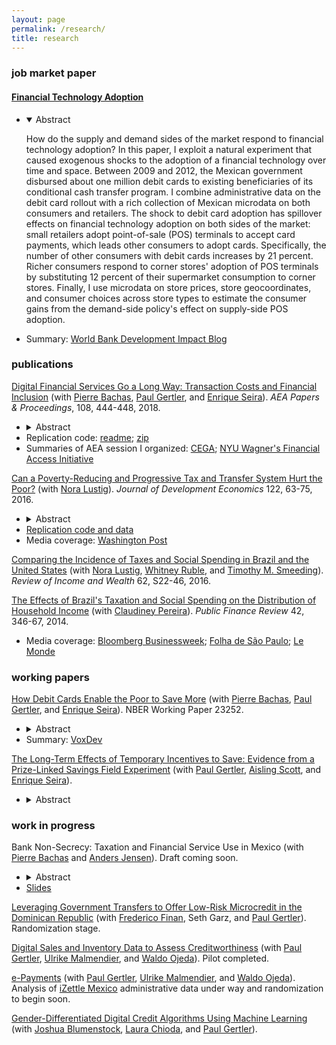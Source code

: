 ```yaml
---
layout: page
permalink: /research/
title: research
---
```


### job market paper

#### [Financial Technology Adoption](/assets/pdf/higgins_jmp.pdf)
- <details open><summary>Abstract</summary><p>How do the supply and demand sides of the market respond to financial technology adoption? In this paper, I exploit a natural experiment that caused exogenous shocks to the adoption of a financial technology over time and space. Between 2009 and 2012, the Mexican government disbursed about one million debit cards to existing beneficiaries of its conditional cash transfer program. I combine administrative data on the debit card rollout with a rich collection of Mexican microdata on both consumers and retailers. The shock to debit card adoption has spillover effects on financial technology adoption on both sides of the market: small retailers adopt point-of-sale (POS) terminals to accept card payments, which leads other consumers to adopt cards. Specifically, the number of other consumers with debit cards increases by 21 percent. Richer consumers respond to corner stores' adoption of POS terminals by substituting 12 percent of their supermarket consumption to corner stores. Finally, I use microdata on store prices, store geocoordinates, and consumer choices across store types to estimate the consumer gains from the demand-side policy's effect on supply-side POS adoption.</p></details>
- Summary: [World Bank Development Impact Blog](https://blogs.worldbank.org/impactevaluations/fintech-adoption-and-its-spillovers-guest-post-sean-higgins)

### publications

[Digital Financial Services Go a Long Way: Transaction Costs and Financial Inclusion](https://www.aeaweb.org/articles?id=10.1257/pandp.20181013) (with [Pierre Bachas](https://pierrebachas.weebly.com/), [Paul Gertler](https://www.paulgertler.com/), and [Enrique Seira](https://www.enriqueseira.com/)). _AEA Papers & Proceedings_, 108, 444-448, 2018.
- <details><summary>Abstract</summary><p>Debit cards reduce the travel distance to access bank accounts and can increase financial inclusion. We show that in Mexico, cash transfer beneficiaries who already received their transfers in bank accounts and subsequently received debit cards reduce their median distance to access the account from 4.8 to 1.3 kilometers. They also report being less likely to forgo important activities (childcare, work) to withdraw their transfers. Using account level data, we find a strong correlation between the reduction in travel distance and financial activity: beneficiaries facing the largest reductions in distance increase both their number of withdrawals and their savings balances.</p></details>
- Replication code: [readme](/assets/html/DigitalFinancialServices_README.html); [zip](https://www.aeaweb.org/doi/10.1257/pandp.20181013.data)
- Summaries of AEA session I organized: [CEGA](
https://medium.com/center-for-effective-global-action/commitment-is-hard-59e6a69481c);
[NYU Wagner's Financial Access Initiative](
https://www.financialaccess.org/faiv/2018/1/26/cega-special-edition-a-bit-more-from-aea
)
	
[Can a Poverty-Reducing and Progressive Tax and Transfer System Hurt the Poor?](https://www.sciencedirect.com/science/article/pii/S0304387816300220) 
(with [Nora Lustig](https://www.noralustig.org/)). 
_Journal of Development Economics_ 122, 63-75, 2016.	
- <details><summary>Abstract</summary><p>To analyze anti-poverty policies in tandem with the taxes used to pay for them, comparisons of poverty before and after taxes and transfers are often used. We show that these comparisons, as well as measures of horizontal equity and progressivity, can fail to capture an important aspect: that a substantial proportion of the poor are made poorer (or non-poor made poor) by the tax and transfer system. We illustrate with data from seventeen developing countries: in fifteen, the fiscal system is poverty-reducing and progressive, but in ten of these at least one-quarter of the poor pay more in taxes than they receive in transfers. We call this fiscal impoverishment, and axiomatically derive a measure of its extent. An analogous measure of fiscal gains of the poor is also derived, and we show that changes in the poverty gap can be decomposed into our axiomatic measures of fiscal impoverishment and gains.</p></details> 
- [Replication code and data](https://dataverse.harvard.edu/dataset.xhtml?persistentId=doi:10.7910/DVN/2EIXNO)
- Media coverage: [Washington Post](https://www.washingtonpost.com/blogs/wonkblog/wp/2013/09/19/the-worlds-leading-development-economists-cant-agree-on-how-to-tackle-inequality/)

[Comparing the Incidence of Taxes and Social Spending in Brazil and the United States](https://onlinelibrary.wiley.com/doi/10.1111/roiw.12201/abstract) 
(with [Nora Lustig](https://www.noralustig.org/), 
[Whitney Ruble](https://sites.google.com/site/whitneyrublebross/home), and 
[Timothy M. Smeeding](https://www.lafollette.wisc.edu/faculty-staff/faculty/timothy-smeeding)). 
_Review of Income and Wealth_ 62, S22-46, 2016.

[The Effects of Brazil's Taxation and Social Spending on the Distribution of Household Income](https://pfr.sagepub.com/content/42/3/346) 
(with [Claudiney Pereira](https://apps.wpcarey.asu.edu/directory/people/profile.cfm?person=2254613)). 
_Public Finance Review_ 42, 346-67, 2014.
- Media coverage: 
	[Bloomberg Businessweek](https://www.bloomberg.com/news/articles/2014-12-15/why-raising-taxes-on-the-rich-wont-fix-global-inequality); 
	[Folha de São Paulo](https://www1.folha.uol.com.br/fsp/opiniao/155081-injustica-tributaria.shtml); 
	[Le Monde](https://www.lemonde.fr/economie/article/2013/04/02/comment-la-fiscalite-et-les-depenses-sociales-reduisent-les-inegalites_3151930_3234.html)

### working papers

[How Debit Cards Enable the Poor to Save More](/assets/pdf/BachasGertlerHigginsSeira_DebitCards.pdf) (with [Pierre Bachas](https://pierrebachas.weebly.com/), [Paul Gertler](https://www.paulgertler.com/), and [Enrique Seira](https://www.enriqueseira.com/)). 
NBER Working Paper 23252.
- <details><summary>Abstract</summary><p>While formal savings can have a number of positive impacts for the poor, savings and active account use remain low. We study an at-scale natural experiment in Mexico in which debit cards are rolled out to beneficiaries of a cash transfer program, who already received transfers directly deposited into a savings account. Using administrative account data and household surveys, we find that after two years with a card, beneficiaries accumulate a savings stock equal to 2 percent of annual income. This effect size is larger than the impact of other interventions studied in the savings literature. We show that the increase in formal savings appears to be an increase in overall savings, financed by a voluntary reduction in current consumption. Debit cards increase account usage and savings through two mechanisms: first, they reduce the transaction costs of accessing money in the account; second, they reduce monitoring costs, which leads beneficiaries to check their account balances frequently and build trust in the bank.</p></details>
- Summary: [VoxDev](https://voxdev.org/topic/finance/digital-financial-services-go-long-way-evidence-mexico)

[The Long-Term Effects of Temporary Incentives to Save: Evidence from a Prize-Linked Savings Field Experiment](/assets/pdf/GertlerHigginsScottSeira_PrizeLinkedSavings.pdf) (with [Paul Gertler](https://www.paulgertler.com/), [Aisling Scott](https://aislingscott.com/), and [Enrique Seira](https://www.enriqueseira.com/)). 

- <details><summary>Abstract</summary><p>Despite the benefits of saving in formal financial institutions, take-up of no-fee formal savings accounts is low among the poor. Surprisingly, even after opening a savings account, use of the account is often low. In a large randomized experiment across 110 bank branches throughout Mexico, we provide a temporary incentive to both open and use a savings account: we offer prize-linked savings accounts with cash-prize lotteries, where lottery tickets are awarded as a function of savings balances. We find that 41% more accounts are opened in treatment branches than in control branches on average, and the number of accounts opened in treatment branches increases steadily over time while the lotteries were being offered. Although the incentive to save is temporary as lotteries are only offered for two months, the new accounts continue to be used over time. After five years, clients who opened accounts in response to the lottery continue saving and making transactions at the same rates as those who opened accounts in control branches during the same months.</p></details>

### work in progress
 
Bank Non-Secrecy: Taxation and Financial Service Use in Mexico (with [Pierre Bachas](https://pierrebachas.weebly.com/) and [Anders Jensen](https://www.andersditlevjensen.com/)). Draft coming soon.
- <details><summary>Abstract</summary><p>Economies are increasingly becoming cashless. Since cash is an anonymous transaction technology, this trend presents an opportunity to reduce informal sector activities and increase tax compliance. Whether governments should encourage the transition towards cashless technologies depends on the elasticity of firms' behavior with respect to the price of cash. We combine panel data on over 300,000 bank clients with a natural experiment in Mexico which repealed a tax of 3% on cash deposits. We show that entrepreneurs and small firms increase cash usage by over 20% following the repeal of the tax. The effect stems primarily from substitution away from modern deposit methods (e.g., electronic and online deposits), with limited evidence of a small increase in total deposits. While the mix of cash versus modern deposit technologies is very elastic to relative prices, total deposits appear inelastic, suggesting limited tensions between governments' tax compliance objectives and financial inclusion.</p></details>
- [Slides](/assets/pdf/IDE_Presentation.pdf)

[Leveraging Government Transfers to Offer Low-Risk Microcredit in the Dominican Republic](https://www.poverty-action.org/study/leveraging-government-transfers-offer-low-risk-microcredit-dominican-republic) 
(with [Frederico Finan](https://www.econ.berkeley.edu/faculty/816), Seth Garz, and [Paul Gertler](https://www.paulgertler.com/)). 
Randomization stage.
 
[Digital Sales and Inventory Data to Assess Creditworthiness](http://cega.berkeley.edu/evidence/incentivizing-small-merchants-in-emerging-markets-to-adopt-digital-payment-technologies/) 
(with [Paul Gertler](https://www.paulgertler.com/), [Ulrike Malmendier](https://eml.berkeley.edu/~ulrike/), and [Waldo Ojeda](https://waldotekampa.me/)). 
Pilot completed.  

[e-Payments](https://medium.com/center-for-effective-global-action/weighing-the-benefits-and-drawbacks-of-e-payments-insights-from-small-businesses-in-mexico-eaff8a9575eb) 
(with [Paul Gertler](https://www.paulgertler.com/), [Ulrike Malmendier](https://eml.berkeley.edu/~ulrike/), and [Waldo Ojeda](https://waldotekampa.me/)). 
Analysis of [iZettle Mexico](https://www.izettle.com/mx) administrative data under way and randomization to begin soon.

[Gender-Differentiated Digital Credit Algorithms Using Machine Learning](http://www.digitalcreditobservatory.org/gender-differentiated-digital-credit-algorithms-using-machine-learning.html)
(with [Joshua Blumenstock](http://www.jblumenstock.com/), [Laura Chioda](http://www.worldbank.org/en/about/people/l/laura-chioda), and [Paul Gertler](https://www.paulgertler.com/)).
